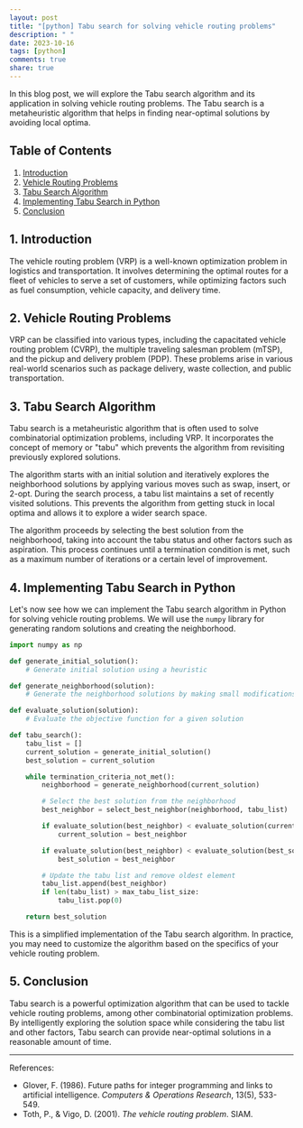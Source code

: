 ```yaml
---
layout: post
title: "[python] Tabu search for solving vehicle routing problems"
description: " "
date: 2023-10-16
tags: [python]
comments: true
share: true
---
```


In this blog post, we will explore the Tabu search algorithm and its application in solving vehicle routing problems. The Tabu search is a metaheuristic algorithm that helps in finding near-optimal solutions by avoiding local optima.

## Table of Contents
1. [Introduction](#introduction)
2. [Vehicle Routing Problems](#vrp)
3. [Tabu Search Algorithm](#tabu_search)
4. [Implementing Tabu Search in Python](#python)
5. [Conclusion](#conclusion)

## 1. Introduction <a name="introduction"></a>

The vehicle routing problem (VRP) is a well-known optimization problem in logistics and transportation. It involves determining the optimal routes for a fleet of vehicles to serve a set of customers, while optimizing factors such as fuel consumption, vehicle capacity, and delivery time.

## 2. Vehicle Routing Problems <a name="vrp"></a>

VRP can be classified into various types, including the capacitated vehicle routing problem (CVRP), the multiple traveling salesman problem (mTSP), and the pickup and delivery problem (PDP). These problems arise in various real-world scenarios such as package delivery, waste collection, and public transportation.

## 3. Tabu Search Algorithm <a name="tabu_search"></a>

Tabu search is a metaheuristic algorithm that is often used to solve combinatorial optimization problems, including VRP. It incorporates the concept of memory or "tabu" which prevents the algorithm from revisiting previously explored solutions.

The algorithm starts with an initial solution and iteratively explores the neighborhood solutions by applying various moves such as swap, insert, or 2-opt. During the search process, a tabu list maintains a set of recently visited solutions. This prevents the algorithm from getting stuck in local optima and allows it to explore a wider search space.

The algorithm proceeds by selecting the best solution from the neighborhood, taking into account the tabu status and other factors such as aspiration. This process continues until a termination condition is met, such as a maximum number of iterations or a certain level of improvement.

## 4. Implementing Tabu Search in Python <a name="python"></a>

Let's now see how we can implement the Tabu search algorithm in Python for solving vehicle routing problems. We will use the `numpy` library for generating random solutions and creating the neighborhood.

```python
import numpy as np

def generate_initial_solution():
    # Generate initial solution using a heuristic

def generate_neighborhood(solution):
    # Generate the neighborhood solutions by making small modifications to the current solution

def evaluate_solution(solution):
    # Evaluate the objective function for a given solution

def tabu_search():
    tabu_list = []
    current_solution = generate_initial_solution()
    best_solution = current_solution

    while termination_criteria_not_met():
        neighborhood = generate_neighborhood(current_solution)

        # Select the best solution from the neighborhood
        best_neighbor = select_best_neighbor(neighborhood, tabu_list)

        if evaluate_solution(best_neighbor) < evaluate_solution(current_solution):
            current_solution = best_neighbor

        if evaluate_solution(best_neighbor) < evaluate_solution(best_solution):
            best_solution = best_neighbor

        # Update the tabu list and remove oldest element
        tabu_list.append(best_neighbor)
        if len(tabu_list) > max_tabu_list_size:
            tabu_list.pop(0)

    return best_solution
```

This is a simplified implementation of the Tabu search algorithm. In practice, you may need to customize the algorithm based on the specifics of your vehicle routing problem.

## 5. Conclusion <a name="conclusion"></a>

Tabu search is a powerful optimization algorithm that can be used to tackle vehicle routing problems, among other combinatorial optimization problems. By intelligently exploring the solution space while considering the tabu list and other factors, Tabu search can provide near-optimal solutions in a reasonable amount of time.

---

References:
- Glover, F. (1986). Future paths for integer programming and links to artificial intelligence. *Computers & Operations Research*, 13(5), 533-549.
- Toth, P., & Vigo, D. (2001). *The vehicle routing problem*. SIAM.

[python]: https://www.python.org/